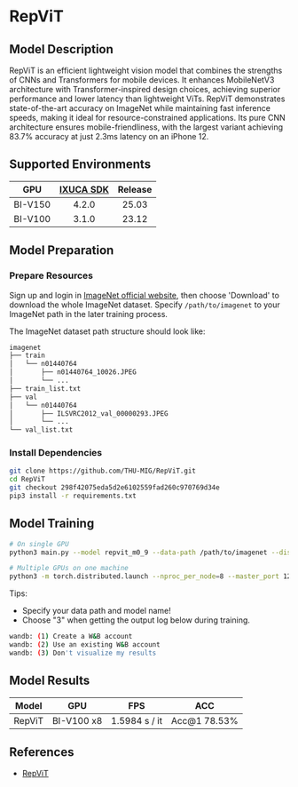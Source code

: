 # RepViT

## Model Description

RepViT is an efficient lightweight vision model that combines the strengths of CNNs and Transformers for mobile devices.
It enhances MobileNetV3 architecture with Transformer-inspired design choices, achieving superior performance and lower
latency than lightweight ViTs. RepViT demonstrates state-of-the-art accuracy on ImageNet while maintaining fast
inference speeds, making it ideal for resource-constrained applications. Its pure CNN architecture ensures
mobile-friendliness, with the largest variant achieving 83.7% accuracy at just 2.3ms latency on an iPhone 12.

## Supported Environments

| GPU    | [IXUCA SDK](https://gitee.com/deep-spark/deepspark#%E5%A4%A9%E6%95%B0%E6%99%BA%E7%AE%97%E8%BD%AF%E4%BB%B6%E6%A0%88-ixuca) | Release |
| :----: | :----: | :----: |
| BI-V150 | 4.2.0     |  25.03  |
| BI-V100 | 3.1.0     |  23.12  |

## Model Preparation

### Prepare Resources

Sign up and login in [ImageNet official website](https://www.image-net.org/index.php), then choose 'Download' to
download the whole ImageNet dataset. Specify `/path/to/imagenet` to your ImageNet path in the later training process.

The ImageNet dataset path structure should look like:

```bash
imagenet
├── train
│   └── n01440764
│       ├── n01440764_10026.JPEG
│       └── ...
├── train_list.txt
├── val
│   └── n01440764
│       ├── ILSVRC2012_val_00000293.JPEG
│       └── ...
└── val_list.txt
```

### Install Dependencies

```bash
git clone https://github.com/THU-MIG/RepViT.git
cd RepViT
git checkout 298f42075eda5d2e6102559fad260c970769d34e
pip3 install -r requirements.txt
```

## Model Training

```bash
# On single GPU
python3 main.py --model repvit_m0_9 --data-path /path/to/imagenet --dist-eval

# Multiple GPUs on one machine
python3 -m torch.distributed.launch --nproc_per_node=8 --master_port 12346 --use_env main.py --model repvit_m0_9 --data-path /path/to/imagenet --dist-eval
```

Tips:

- Specify your data path and model name!
- Choose "3" when getting the output log below during training.

```bash
wandb: (1) Create a W&B account
wandb: (2) Use an existing W&B account
wandb: (3) Don't visualize my results
```

## Model Results

| Model  | GPU        | FPS           | ACC          |
|--------|------------|---------------|--------------|
| RepViT | BI-V100 x8 | 1.5984 s / it | Acc@1 78.53% |

## References

- [RepViT](https://github.com/THU-MIG/RepViT/tree/298f42075eda5d2e6102559fad260c970769d34e)
